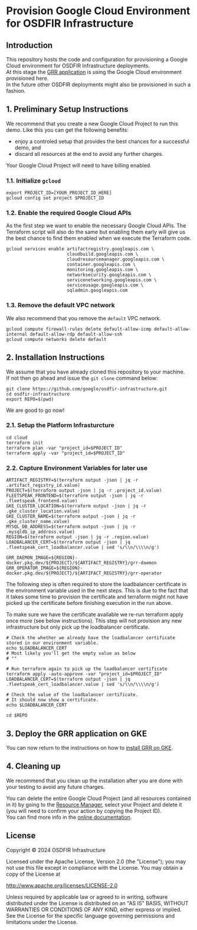 # Provision Google Cloud Environment for OSDFIR Infrastructure

## Introduction
This repository hosts the code and configuration for provisioning a Google Cloud environment for OSDFIR Infrastructure deployments.  
At this stage the [GRR application](../charts/grr/README.md) is using the Google Cloud environment provisioned here.   
In the future other OSDFIR deployments might also be provisioned in such a fashion.


## 1. Preliminary Setup Instructions

We recommend that you create a new Google Cloud Project to run this demo.
Like this you can get the following benefits:
- enjoy a controled setup that provides the best chances for a successful demo, and
- discard all resources at the end to avoid any further charges.  

Your Google Cloud Project will need to have billing enabled.

### 1.1. Initialize ```gcloud```
```
export PROJECT_ID=[YOUR_PROJECT_ID_HERE]
gcloud config set project $PROJECT_ID
```

### 1.2. Enable the required Google Cloud APIs
As the first step we want to enable the necessary Google Cloud APIs.
The Terraform script will also do the same but enabling them early will give us the best chance to find them enabled when we execute the Terraform code. 
```
gcloud services enable artifactregistry.googleapis.com \
                       cloudbuild.googleapis.com \
                       cloudresourcemanager.googleapis.com \
                       container.googleapis.com \
                       monitoring.googleapis.com \
                       networksecurity.googleapis.com \
                       servicenetworking.googleapis.com \
                       serviceusage.googleapis.com \
                       sqladmin.googleapis.com
```

### 1.3. Remove the default VPC network
We also recommend that you remove the ```default``` VPC network.

```
gcloud compute firewall-rules delete default-allow-icmp default-allow-internal default-allow-rdp default-allow-ssh
gcloud compute networks delete default
```

## 2. Installation Instructions
We assume that you have already cloned this repository to your machine.   
If not then go ahead and issue the `git clone` command below:
```
git clone https://github.com/google/osdfir-infrastructure.git
cd osdfir-infrastructure
export REPO=$(pwd)
```
We are good to go now!

### 2.1. Setup the Platform Infrasturcture
```
cd cloud
terraform init
terraform plan -var "project_id=$PROJECT_ID"
terraform apply -var "project_id=$PROJECT_ID"
```
### 2.2. Capture Environment Variables for later use
```
ARTIFACT_REGISTRY=$(terraform output -json | jq -r .artifact_registry_id.value)
PROJECT=$(terraform output -json | jq -r .project_id.value)
FLEETSPEAK_FRONTEND=$(terraform output -json | jq -r .fleetspeak_frontend.value)
GKE_CLUSTER_LOCATION=$(terraform output -json | jq -r .gke_cluster_location.value)
GKE_CLUSTER_NAME=$(terraform output -json | jq -r .gke_cluster_name.value)
MYSQL_DB_ADDRESS=$(terraform output -json | jq -r .mysqldb_ip_address.value)
REGION=$(terraform output -json | jq -r .region.value)
LOADBALANCER_CERT=$(terraform output -json | jq .fleetspeak_cert_loadbalancer.value | sed 's/\\n/\\\\n/g')

GRR_DAEMON_IMAGE=${REGION}-docker.pkg.dev/${PROJECT}/${ARTIFACT_REGISTRY}/grr-daemon
GRR_OPERATOR_IMAGE=${REGION}-docker.pkg.dev/${PROJECT}/${ARTIFACT_REGISTRY}/grr-operator
```

The following step is often required to store the loadbalancer certificate in the environment variable used in the next steps.
This is due to the fact that it takes some time to provision the certificate and terraform might not have picked up the certificate before finishing execution in the run above.

To make sure we have the certificate available we re-run terraform apply once more (see below instructions).
This step will not provision any new infrastructure but only pick up the loadbalancer certificate.

```
# Check the whether we already have the loadbalancer certificate stored in our environment variable.
echo $LOADBALANCER_CERT
# Most likely you'll get the empty value as below
# ""

# Run terraform again to pick up the loadbalancer certificate
terraform apply -auto-approve -var "project_id=$PROJECT_ID"
LOADBALANCER_CERT=$(terraform output -json | jq .fleetspeak_cert_loadbalancer.value | sed 's/\\n/\\\\n/g')

# Check the value of the loadbalancer certificate.
# It should now show a certificate.
echo $LOADBALANCER_CERT

cd $REPO
```

## 3. Deploy the GRR application on GKE
You can now return to the instructions on how to [install GRR on GKE](../charts/grr/README.md#62-install-grr-on-gke).

## 4. Cleaning up
We recommend that you clean up the installation after you are done with your testing to avoid any future charges.  

You can delete the entire Google Cloud Project (and all resources contained in it) by going to the [Resource Manager](https://console.cloud.google.com/cloud-resource-manager), select your Project and delete it (you will need to confirm your action by copying the Project ID).  
You can find more info in the [online documentation](https://cloud.google.com/resource-manager/docs/creating-managing-projects#shutting_down_projects).

## License

Copyright &copy; 2024 OSDFIR Infrastructure

Licensed under the Apache License, Version 2.0 (the "License");
you may not use this file except in compliance with the License.
You may obtain a copy of the License at

<http://www.apache.org/licenses/LICENSE-2.0>

Unless required by applicable law or agreed to in writing, software
distributed under the License is distributed on an "AS IS" BASIS,
WITHOUT WARRANTIES OR CONDITIONS OF ANY KIND, either express or implied.
See the License for the specific language governing permissions and
limitations under the License.
